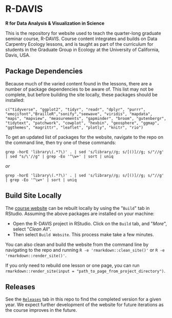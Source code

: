 # R-DAVIS

**R for Data Analysis &amp; Visualization in Science**

This is the repository for website used to teach the quarter-long graduate seminar course, R-DAVIS. Course content integrates and builds on Data Carpentry Ecology lessons, and is taught as part of the curriculum for students in the Graduate Group in Ecology at the University of California, Davis, USA.


## Package Dependencies

Because much of the varied content found in the lessons, there are a number of package dependencies to be aware of. This list may not be complete, but before building the site locally, these packages should be installed:

`c("tidyverse", "ggplot2", "tidyr", "readr", "dplyr", "purrr", "emojifont","BrailleR","sonify","seewave",
"viridis", "mapdata", "maps", "mapview", "measurements", "gapminder", "broom",
"gutenbergr", "tidytext", "patchwork", "cowplot", "hexbin", "geosphere", "ggmap",
"ggthemes", "magrittr", "leaflet", "plotly", "knitr", "rio")`

To get an updated list of packages for the website, navigate to the repo on the command line, then try one of these commands:

```
grep -horE 'library\(.*?\)' . | sed 's/library//g; s/[()]//g; s/"//g' | sed "s/\'//g" | grep -Eo '^\w+' | sort | uniq
```
*or*
```
grep -horE 'library\(.*?\)' . | sed 's/library//g; s/[()]//g; s/"//g' | grep -Eo '^\w+' | sort | uniq
```

## Build Site Locally

The [course website](https://gge-ucd.github.io/R-DAVIS/) can be rebuilt locally by using the "`Build`" tab in RStudio. Assuming the above packages are installed on your machine:

 - Open the R-DAVIS project in RStudio. Click on the `Build` tab, and "*More*", select "*Clean All*".
 - Then select `Build Website`. This process make take a few minutes.

You can also clean and build the website from the command line by navigating to the repo and running `R -e 'rmarkdown::clean_site()'` or `R -e 'rmarkdown::render_site()'`.

If you only need to rebuild one lesson or one page, you can run `rmarkdown::render_site(input = "path_to_page_from_project_directory")`.

## Releases
 
See the [`Releases`](https://github.com/gge-ucd/R-DAVIS/releases) tab in this repo to find the completed version for a given year. We expect further development of the website for future iterations as the course improves in the future.

